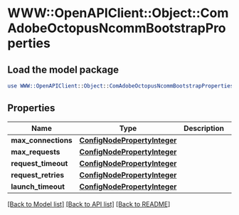 # WWW::OpenAPIClient::Object::ComAdobeOctopusNcommBootstrapProperties

## Load the model package
```perl
use WWW::OpenAPIClient::Object::ComAdobeOctopusNcommBootstrapProperties;
```

## Properties
Name | Type | Description | Notes
------------ | ------------- | ------------- | -------------
**max_connections** | [**ConfigNodePropertyInteger**](ConfigNodePropertyInteger.md) |  | [optional] 
**max_requests** | [**ConfigNodePropertyInteger**](ConfigNodePropertyInteger.md) |  | [optional] 
**request_timeout** | [**ConfigNodePropertyInteger**](ConfigNodePropertyInteger.md) |  | [optional] 
**request_retries** | [**ConfigNodePropertyInteger**](ConfigNodePropertyInteger.md) |  | [optional] 
**launch_timeout** | [**ConfigNodePropertyInteger**](ConfigNodePropertyInteger.md) |  | [optional] 

[[Back to Model list]](../README.md#documentation-for-models) [[Back to API list]](../README.md#documentation-for-api-endpoints) [[Back to README]](../README.md)


